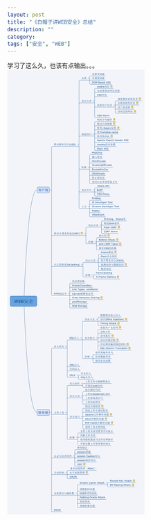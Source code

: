 ```yaml
---
layout: post
title: "《白帽子讲WEB安全》总结"
description: ""
category: 
tags: ["安全", "WEB"]
---
```


学习了这么久，也该有点输出。。。
![book summary](/img/white-hat.png)